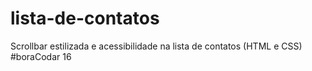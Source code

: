 # lista-de-contatos
 Scrollbar estilizada e acessibilidade na lista de contatos (HTML e CSS) #boraCodar 16
